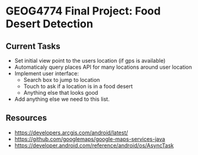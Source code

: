 # GEOG4774 Final Project: Food Desert Detection 

## Current Tasks 

 * Set initial view point to the users location (if gps is available)
 * Automaticaly query places API for many locations around user location
 * Implement user interface:
   * Search box to jump to location
   * Touch to ask if a location is in a food desert
   * Anything else that looks good
 * Add anything else we need to this list. 
 
## Resources
 * https://developers.arcgis.com/android/latest/
 * https://github.com/googlemaps/google-maps-services-java
 * https://developer.android.com/reference/android/os/AsyncTask
